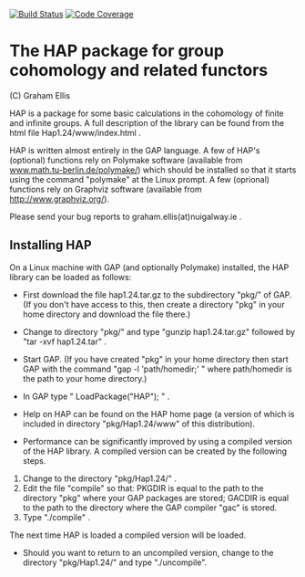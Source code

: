 [![Build Status](https://travis-ci.org/gap-packages/hap.svg?branch=master)](https://travis-ci.org/gap-packages/hap)
[![Code Coverage](https://codecov.io/github/gap-packages/hap/coverage.svg?branch=master&token=)](https://codecov.io/gh/gap-packages/hap)

# The HAP package for group cohomology and related functors

(C) Graham Ellis 

HAP is a package for some basic calculations in the cohomology of finite 
and infinite groups. A full description of the library can be found from the 
html file Hap1.24/www/index.html .

HAP is written almost entirely in the GAP language. A few of HAP's (optional) 
functions rely on Polymake software (available from 
www.math.tu-berlin.de/polymake/) which should be installed so that it starts 
using the command "polymake" at the Linux prompt. A few (oprional) functions
rely on Graphviz software (available from http://www.graphviz.org/).

Please send your bug reports to graham.ellis(at)nuigalway.ie .


## Installing HAP 

On a Linux machine with GAP (and optionally Polymake) installed, the HAP 
library can be loaded as follows:
 
* First download the file hap1.24.tar.gz to the subdirectory "pkg/" of GAP. (If 
you don't have access to this, then create a directory "pkg" in your home 
directory and download the file there.)

* Change to directory "pkg/" and type "gunzip hap1.24.tar.gz" followed by 
"tar -xvf hap1.24.tar" .

* Start GAP. (If you have created "pkg" in your home directory then start GAP 
with the command "gap -l 'path/homedir;' "   where path/homedir is the path to 
your home directory.)

* In GAP type " LoadPackage("HAP"); " .

* Help on HAP can be found on the HAP home page (a version of which is
included in directory "pkg/Hap1.24/www" of this distribution).

* Performance can be significantly improved by using a compiled version of the 
HAP library. A compiled version can be created by the following steps.

1. Change to the directory "pkg/Hap1.24/" .
2. Edit the file "compile" so that: PKGDIR is equal to the path to the 
directory "pkg" where your GAP packages are stored; GACDIR is equal to the 
path to the directory where the GAP compiler "gac" is stored.
3. Type "./compile" . 

The next time HAP is loaded a compiled version will be loaded.

* Should you want to return to an uncompiled version, change to the directory
"pkg/Hap1.24/" and type "./uncompile".
